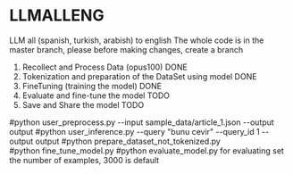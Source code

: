 # LLMALLENG
LLM all (spanish, turkish, arabish) to english
The whole code is in the master branch, please before making changes, create a branch

1. Recollect and Process Data (opus100) DONE
2. Tokenization and preparation of the DataSet using model DONE
3. FineTuning (training the model) DONE
4. Evaluate and fine-tune the model TODO
5. Save and Share the model TODO


#python user_preprocess.py --input sample_data/article_1.json --output output
#python user_inference.py --query "bunu cevir" --query_id 1 --output output
#python prepare_dataset_not_tokenized.py  
#python fine_tune_model.py
#python evaluate_model.py for evaluating set the number of examples, 3000 is default
